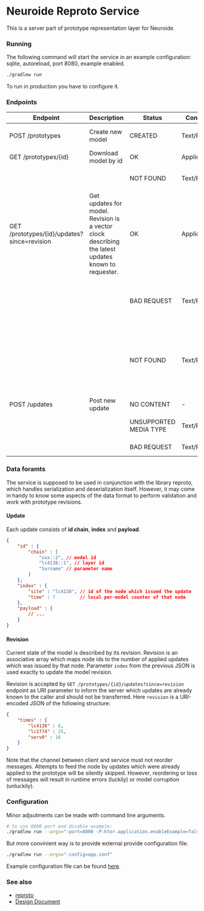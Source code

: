 Neuroide Reproto Service
=======================

This is a server part of prototype representation layer for Neuroide.

### Running

The following command will start the service in an example configuration: sqlite, autoreload, port 8080, example enabled.

```sh
./gradlew run
```

To run in production you have to configure it.

### Endpoints

| Endpoint                                    | Description                                                  | Status                 | Content-Type     | Info                                                         |
| ------------------------------------------- | ------------------------------------------------------------ | ---------------------- | ---------------- | ------------------------------------------------------------ |
| POST /prototypes                            | Create new model                                             | CREATED                | Text/Plain       | Returns id of created model                                  |
| GET /prototypes/{id}                        | Download model by id                                         | OK                     | Application/JSON | Serialized model                                             |
|                                             |                                                              | NOT FOUND              | Text/Plain       | Requested prototype not found                                |
| GET /prototypes/{id}/updates?since=revision | Get updates for model. Revision is a vector clock describing the latest updates known to requester. | OK                     | Application/JSON | List of objects. Each object represents an update.           |
|                                             |                                                              | BAD REQUEST            | Text/Plain       | Revision not specified or has wrong format                   |
|                                             |                                                              | NOT FOUND              | Text/Plain       | Updates since requested revision are not available for specified prototype |
| POST /updates                               | Post new update                                              | NO CONTENT             | -                |                                                              |
|                                             |                                                              | UNSUPPORTED MEDIA TYPE | Text/Plain       | Only JSON is accepted                                        |
|                                             |                                                              | BAD REQUEST            | Text/Plain       | Object is corrupted                                          |

### Data foramts

The service is supposed to be used in conjunction with the library reproto, which handles serialization and deserialization itself. However, it may come in handy to know some aspects of the data format to perform validation and work with prototype revisions.

#### Update

Each update consists of **id chain**, **index** and **payload**.

```json
{
	"id" : {
		"chain" : [
			"xxx::2", // model id
			"lc4138::1", // layer id
			"Surname" // parameter name
		]
	},
	"index" : {
		"site" : "lc4138", // id of the node which issued the update
		"time" : 7         // local per-model counter of that node
	},
	"payload" : {
		// ...
	}
}
```

#### Revision

Current state of the model is described by its revision. Revision is an associative array which maps node ids to the number of applied updates which was issued by that node. Parameter `index` from the previous JSON is used exactly to update the model revision.

Revision is accepted by `GET /prototypes/{id}/updates?since=revision` endpoint as URI parameter to inform the server which updates are already known to the caller and should not be transferred. Here `revision` is a URI-encoded JSON of the following structure:

```json
{
	"times" : {
		"lc4138" : 6,
		"lc2774" : 25,
		"serv0" : 16
	}
}
```

Note that the channel between client and service must not reorder messages. Attempts to feed the node by updates which were already applied to the prototype will be silently skipped. However, reordering or loss of messages will result in runtime errors (luckily) or model corruption (unluckily).

### Configuration

Minor adjsutments can be made with command line arguments.

```sh
# to use 8000 port and disable example:
./gradlew run --args="-port=8000 -P:ktor.application.enableExample=false"
```

But more convinient way is to provide external provide configuration file.

```sh
./gradlew run --args="-config=app.conf"
```

Example configuration file can be found [here](https://github.com/Web-networks/reproto-service/blob/master/src/main/resources/application.conf).

### See also

* [reproto](https://github.com/Web-networks/reproto)
* [Design Document](https://docs.google.com/document/d/1cHbbvcdDRKtzS8CAxQvWhC8s5-DHV13p52g1_WXXRvo/edit?usp=sharing)
